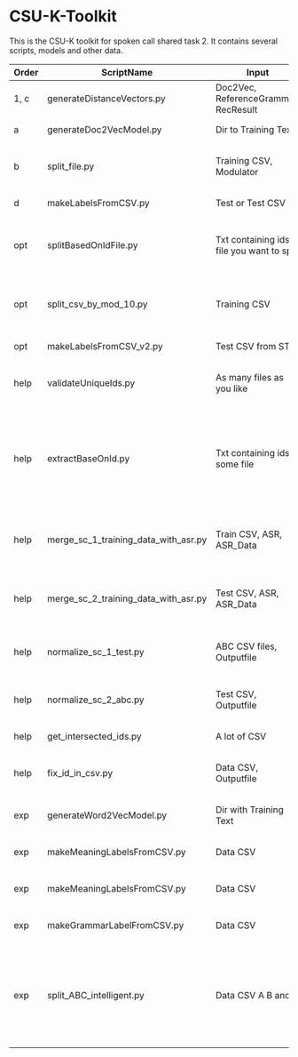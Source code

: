 # CSU-K-Toolkit
This is the CSU-K toolkit for spoken call shared task 2. It contains several scripts, models and other data.

|  Order   | ScriptName                                   | Input                                      |   Output                                                                        |   notes                                                         |
|  ------- | -------------------------------------------- | ------------------------------------------ | ------------------------------------------------------------------------------- | --------------------------------------------------------------- |
|  1, c    | generateDistanceVectors.py                   | Doc2Vec, ReferenceGrammer, RecResult       |   X-Vectors as CSV                                                              |                                                                 |
|  a       | generateDoc2VecModel.py                      | Dir to Training Text                       |   a Doc2Vec Model                                                               |                                                                 |
|  b       | split_file.py                                | Training CSV, Modulator                    |   Train and Test                                                                |   you can use another split script                              |
|  d       | makeLabelsFromCSV.py                         | Test or Test CSV                           |   Y-Vectors as CSV                                                              |                                                                 |
|  opt     | splitBasedOnIdFile.py                        | Txt containing ids, file you want to split |   Two files one only contraining ids from input txt                             |   alternative to b                                              |
|  opt     | split_csv_by_mod_10.py                       | Training CSV                               |   Train and Test where Test ist 10% of Train                                    |   alternative to b                                              |
|  opt     | makeLabelsFromCSV_v2.py                      | Test CSV from ST2                          |   Y-Vectors as CSV                                                              |                                                                 |
|  help    | validateUniqueIds.py                         | As many files as you like                  |   IDs that are shared                                                           |   check if you have clean train and test                        |
|  help    | extractBaseOnId.py                           | Txt containing ids, some file              |   Two files like the secound input file. But one just containg the ids from txt |   if you have messed up something                               |
|  help    | merge_sc_1_training_data_with_asr.py         | Train CSV, ASR, ASR_Data                   |   sc1 train entries are have asr output as rec_result                           |                                                                 |
|  help    | merge_sc_2_training_data_with_asr.py         | Test CSV, ASR, ASR_Data                    |   sc2 train entries,are have asr output as rec_result                           |                                                                 |
|  help    | normalize_sc_1_test.py                       | ABC CSV files, Outputfile                  |   CSV file formatted like sc1_train                                             |                                                                 |
|  help    | normalize_sc_2_abc.py                        | Test CSV, Outputfile                       |   CSV file formatted like sc1_train                                             |                                                                 |
|  help    | get_intersected_ids.py                       | A lot of CSV                               |   intersacting ids                                                              |                                                                 |
|  help    | fix_id_in_csv.py                             | Data CSV, Outputfile                       |   same as input but with fixed ids                                              |                                                                 |
|  exp     | generateWord2VecModel.py                     | Dir with Training Text                     |   a Word2Vec Model                                                              |                                                                 |
|  exp     | makeMeaningLabelsFromCSV.py                  | Data CSV                                   |   File with Meaning Labels                                                      |                                                                 |
|  exp     | makeMeaningLabelsFromCSV.py                  | Data CSV                                   |   File with Meaning Labels                                                      |                                                                 |
|  exp     | makeGrammarLabelFromCSV.py                   | Data CSV                                   |   File with Grammer Labels                                                      |                                                                 |
|  exp     | split_ABC_intelligent.py                     | Data CSV A B and C                         |   Several files needed by ASR. Creates scp files, spk2utt, utt2spk and text     |   Use with caution. You should already have most of those files |
